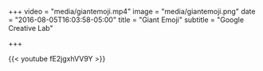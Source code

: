 +++
video = "media/giantemoji.mp4"
image = "media/giantemoji.png"
date = "2016-08-05T16:03:58-05:00"
title = "Giant Emoji"
subtitle = "Google Creative Lab"


+++

{{< youtube fE2jgxhVV9Y >}} 